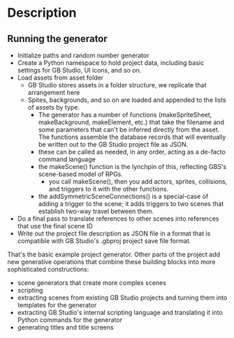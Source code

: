 # Description

## Running the generator
- Initialize paths and random number generator
- Create a Python namespace to hold project data, including basic settings for GB Studio, UI icons, and so on.
- Load assets from asset folder
  - GB Studio stores assets in a folder structure, we replicate that arrangement here
  - Spites, backgrounds, and so on are loaded and appended to the lists of assets by type.
    - The generator has a number of functions (makeSpriteSheet, makeBackground, makeElement, etc.) that take the filename and some parameters that can't be inferred directly from the asset. The functions assemble the database records that will eventually be written out to the GB Studio project file as JSON.
    - these can be called as needed, in any order, acting as a de-facto command language
    - the makeScene() function is the lynchpin of this, reflecting GBS's scene-based model of RPGs.
      - you call makeScene(), then you add actors, sprites, collisions, and triggers to it with the other functions.
    - the addSymmetricSceneConnections() is a special-case of adding a trigger to the scene; it adds triggers to two scenes that establish two-way travel between them.
- Do a final pass to translate references to other scenes into references that use the final scene ID
- Write out the project file description as JSON file in a format that is compatible with GB Studio's .gbproj project save file format.

That's the basic example project generator. Other parts of the project add new generative operations that combine these building blocks into more sophisticated constructions:
- scene generators that create more complex scenes
- scripting
- extracting scenes from existing GB Studio projects and turning them into templates for the generator   
- extracting GB Studio's internal scripting language and translating it into Python commands for the generator
- generating titles and title screens
